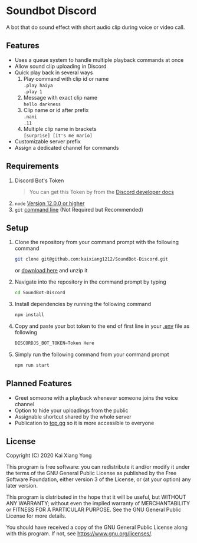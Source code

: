 # Soundbot Discord
A bot that do sound effect with short audio clip during voice or video call.

## Features
- Uses a queue system to handle multiple playback commands at once
- Allow sound clip uploading in Discord
- Quick play back in several ways
  1. Play command with clip id or name \
  `.play haiya` \
  `.play 1`
  2. Message with exact clip name \
  `hello darkness`
  3. Clip name or id after prefix \
  `.nani` \
  `.11`
  4. Multiple clip name in brackets \
  `[surprise] [it's me mario]`
- Customizable server prefix
- Assign a dedicated channel for commands

## Requirements
1. Discord Bot's Token
   > You can get this Token by  from the [Discord developer docs]
2. `node` [Version 12.0.0 or higher][nodejs]
3. `git` [command line][git download] (Not Required but Recommended)

## Setup
1. Clone the repository from your command prompt with the following command
   ```bash
   git clone git@github.com:kaixiang1212/SoundBot-Discord.git
   ```
   or [download here][repo download] and unzip it
   
2. Navigate into the repository in the command prompt by typing
   ```bash
   cd SoundBot-Discord
   ```
3. Install dependencies by running the following command
   ```bash
   npm install
   ```
4. Copy and paste your bot token to the end of first line in your [.env][env file loc] file as following
   ```javascript
   DISCORDJS_BOT_TOKEN=Token Here
   ```
5. Simply run the following command from your command prompt
   ``` bash
   npm run start
   ```

## Planned Features
- Greet someone with a playback whenever someone joins the voice channel
- Option to hide your uploadings from the public
- Assignable shortcut shared by the whole server
- Publication to [top.gg] so it is more accessible to everyone

## License
Copyright (C) 2020  Kai Xiang Yong

This program is free software: you can redistribute it and/or modify
it under the terms of the GNU General Public License as published by
the Free Software Foundation, either version 3 of the License, or
(at your option) any later version.

This program is distributed in the hope that it will be useful,
but WITHOUT ANY WARRANTY; without even the implied warranty of
MERCHANTABILITY or FITNESS FOR A PARTICULAR PURPOSE.  See the
GNU General Public License for more details.

You should have received a copy of the GNU General Public License
along with this program.  If not, see <https://www.gnu.org/licenses/>.

[repo download]: https://github.com/kaixiang1212/SoundBot-Discord/archive/main.zip
[env file loc]: https://github.com/kaixiang1212/SoundBot-Discord/blob/main/.env
[top.gg]: https://top.gg/
[Discord developer docs]:https://discordapp.com/developers/applications/me
[nodejs]: https://nodejs.org/
[git download]: https://git-scm.com/downloads
